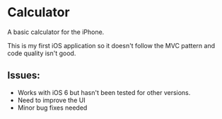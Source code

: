 Calculator
==========

A basic calculator for the iPhone.

This is my first iOS application so it doesn't follow the MVC pattern and code quality isn't good. 

Issues:
-------
- Works with iOS 6 but hasn't been tested for other versions.
- Need to improve the UI
- Minor bug fixes needed
